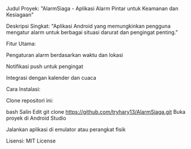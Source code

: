 Judul Proyek: "AlarmSiaga - Aplikasi Alarm Pintar untuk Keamanan dan Kesiagaan"

Deskripsi Singkat: "Aplikasi Android yang memungkinkan pengguna mengatur alarm untuk berbagai situasi darurat dan pengingat penting."

Fitur Utama:

Pengaturan alarm berdasarkan waktu dan lokasi

Notifikasi push untuk pengingat

Integrasi dengan kalender dan cuaca

Cara Instalasi:

Clone repositori ini:

bash
Salin
Edit
git clone https://github.com/tryhary13/AlarmSiaga.git
Buka proyek di Android Studio

Jalankan aplikasi di emulator atau perangkat fisik

Lisensi: MIT License
